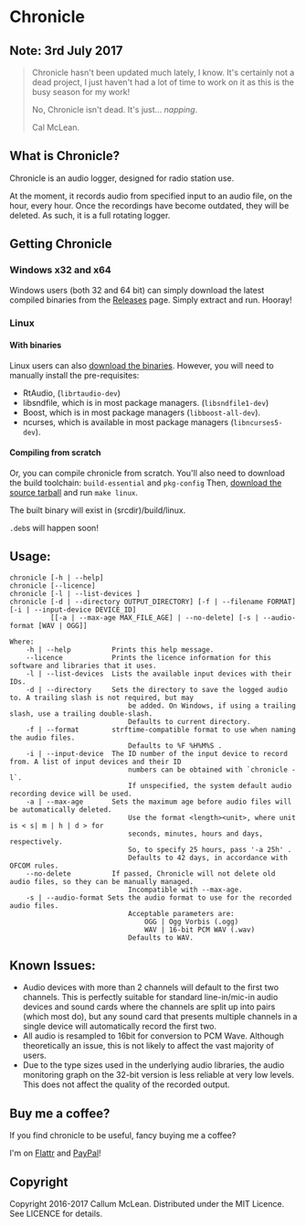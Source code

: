 # Chronicle

## Note: 3rd July 2017
> Chronicle hasn't been updated much lately, I know.  It's certainly not a dead project, I just haven't had a lot of time to work on it as this is the busy season for my work!
>
> No, Chronicle isn't dead. It's just... *napping*.
>
> Cal McLean.

## What is Chronicle?

Chronicle is an audio logger, designed for radio station use.

At the moment, it records audio from specified input to an audio file, on the hour, every hour. Once the recordings have become outdated, they will be deleted. As such, it is a full rotating logger.

## Getting Chronicle
### Windows x32 and x64
Windows users (both 32 and 64 bit) can simply download the latest compiled binaries from the [Releases](https://github.com/calmcl1/chronicle/releases) page. Simply extract and run. Hooray!

### Linux
#### With binaries
Linux users can also [download the binaries](https://github.com/calmcl1/chronicle/releases). However, you will need to manually install the pre-requisites:
* RtAudio, (`librtaudio-dev`)
* libsndfile, which is in most package managers. (`libsndfile1-dev`)
* Boost, which is in most package managers (`libboost-all-dev`).
* ncurses, which is available in most package managers (`libncurses5-dev`).

#### Compiling from scratch
Or, you can compile chronicle from scratch.
You'll also need to download the build toolchain: `build-essential` and `pkg-config`
Then, [download the source tarball](https://github.com/calmcl1/chronicle/releases) and run `make linux`.

The built binary will exist in (srcdir)/build/linux.

`.deb`s will happen soon!

## Usage:

```
chronicle [-h | --help]
chronicle [--licence]
chronicle [-l | --list-devices ]
chronicle [-d | --directory OUTPUT_DIRECTORY] [-f | --filename FORMAT] [-i | --input-device DEVICE_ID]
          [[-a | --max-age MAX_FILE_AGE] | --no-delete] [-s | --audio-format [WAV | OGG]]

Where:
    -h | --help          Prints this help message.
    --licence            Prints the licence information for this software and libraries that it uses.
    -l | --list-devices  Lists the available input devices with their IDs.
    -d | --directory     Sets the directory to save the logged audio to. A trailing slash is not required, but may
                             be added. On Windows, if using a trailing slash, use a trailing double-slash.
                             Defaults to current directory.
    -f | --format        strftime-compatible format to use when naming the audio files.
                             Defaults to %F %H%M%S .
    -i | --input-device  The ID number of the input device to record from. A list of input devices and their ID
                             numbers can be obtained with `chronicle -l`.
                             If unspecified, the system default audio recording device will be used.
    -a | --max-age       Sets the maximum age before audio files will be automatically deleted.
							 Use the format <length><unit>, where unit is < s| m | h | d > for
							 seconds, minutes, hours and days, respectively.
							 So, to specify 25 hours, pass '-a 25h' .
				             Defaults to 42 days, in accordance with OFCOM rules.
    --no-delete          If passed, Chronicle will not delete old audio files, so they can be manually managed.
		                     Incompatible with --max-age.
    -s | --audio-format Sets the audio format to use for the recorded audio files.
                             Acceptable parameters are:
                                 OGG | Ogg Vorbis (.ogg)
                                 WAV | 16-bit PCM WAV (.wav)
                             Defaults to WAV.
```

## Known Issues:
* Audio devices with more than 2 channels will default to the first two channels. This is perfectly suitable for standard line-in/mic-in audio devices and sound cards where the channels are split up into pairs (which most do), but any sound card that presents multiple channels in a single device will automatically record the first two.
* All audio is resampled to 16bit for conversion to PCM Wave. Although theoretically an issue, this is not likely to affect the vast majority of users.
* Due to the type sizes used in the underlying audio libraries, the audio monitoring graph on the 32-bit version is less reliable at very low levels. This does not affect the quality of the recorded output.

## Buy me a coffee?
If you find chronicle to be useful, fancy buying me a coffee?

I'm on [Flattr](https://flattr.com/submit/auto?fid=kzr39z&url=http%3A%2F%2Fgithub.com%2Fcalmcl1%2Fchronicle) and [PayPal](https://www.paypal.com/cgi-bin/webscr?cmd=_s-xclick&hosted_button_id=FXDR44PHGFEDN)!

## Copyright
Copyright 2016-2017 Callum McLean.
Distributed under the MIT Licence. See LICENCE for details.
